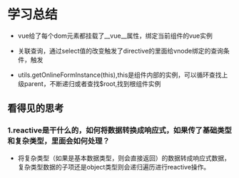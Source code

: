 # 学习总结

- vue给了每个dom元素都挂载了__vue__属性，绑定当前组件的vue实例

- 关联查询，通过select值的改变触发了directive的里面给vnode绑定的查询条件，触发

- utils.getOnlineFormInstance(this),this是组件内部的实例，可以循环查找上级parent，不断递归或者查找$root,找到根组件实例

## 看得见的思考

### 1.reactive是干什么的，如何将数据转换成响应式，如果传了基础类型和复杂类型，里面会如何处理？

- 将复杂类型（如果是基本数据类型，则会直接返回）的数据转成响应式数据，复杂类型数据的子项还是object类型则会递归遍历进行reactive操作。
